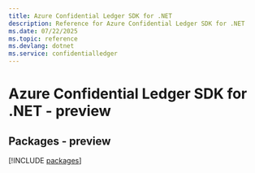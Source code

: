 ```yaml
---
title: Azure Confidential Ledger SDK for .NET
description: Reference for Azure Confidential Ledger SDK for .NET
ms.date: 07/22/2025
ms.topic: reference
ms.devlang: dotnet
ms.service: confidentialledger
---
```

# Azure Confidential Ledger SDK for .NET - preview
## Packages - preview
[!INCLUDE [packages](confidential-ledger-index.md)]